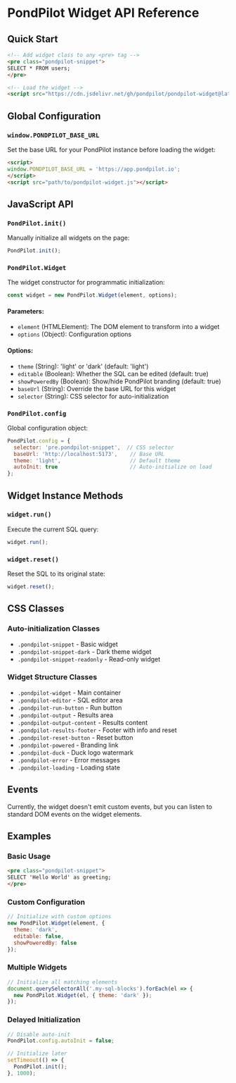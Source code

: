 # PondPilot Widget API Reference

## Quick Start

```html
<!-- Add widget class to any <pre> tag -->
<pre class="pondpilot-snippet">
SELECT * FROM users;
</pre>

<!-- Load the widget -->
<script src="https://cdn.jsdelivr.net/gh/pondpilot/pondpilot-widget@latest/dist/pondpilot-widget.min.js"></script>
```

## Global Configuration

### `window.PONDPILOT_BASE_URL`

Set the base URL for your PondPilot instance before loading the widget:

```html
<script>
window.PONDPILOT_BASE_URL = 'https://app.pondpilot.io';
</script>
<script src="path/to/pondpilot-widget.js"></script>
```

## JavaScript API

### `PondPilot.init()`

Manually initialize all widgets on the page:

```javascript
PondPilot.init();
```

### `PondPilot.Widget`

The widget constructor for programmatic initialization:

```javascript
const widget = new PondPilot.Widget(element, options);
```

#### Parameters:
- `element` (HTMLElement): The DOM element to transform into a widget
- `options` (Object): Configuration options

#### Options:
- `theme` (String): 'light' or 'dark' (default: 'light')
- `editable` (Boolean): Whether the SQL can be edited (default: true)
- `showPoweredBy` (Boolean): Show/hide PondPilot branding (default: true)
- `baseUrl` (String): Override the base URL for this widget
- `selector` (String): CSS selector for auto-initialization

### `PondPilot.config`

Global configuration object:

```javascript
PondPilot.config = {
  selector: 'pre.pondpilot-snippet',  // CSS selector
  baseUrl: 'http://localhost:5173',    // Base URL
  theme: 'light',                      // Default theme
  autoInit: true                       // Auto-initialize on load
};
```

## Widget Instance Methods

### `widget.run()`

Execute the current SQL query:

```javascript
widget.run();
```

### `widget.reset()`

Reset the SQL to its original state:

```javascript
widget.reset();
```

## CSS Classes

### Auto-initialization Classes

- `.pondpilot-snippet` - Basic widget
- `.pondpilot-snippet-dark` - Dark theme widget
- `.pondpilot-snippet-readonly` - Read-only widget

### Widget Structure Classes

- `.pondpilot-widget` - Main container
- `.pondpilot-editor` - SQL editor area
- `.pondpilot-run-button` - Run button
- `.pondpilot-output` - Results area
- `.pondpilot-output-content` - Results content
- `.pondpilot-results-footer` - Footer with info and reset
- `.pondpilot-reset-button` - Reset button
- `.pondpilot-powered` - Branding link
- `.pondpilot-duck` - Duck logo watermark
- `.pondpilot-error` - Error messages
- `.pondpilot-loading` - Loading state

## Events

Currently, the widget doesn't emit custom events, but you can listen to standard DOM events on the widget elements.

## Examples

### Basic Usage

```html
<pre class="pondpilot-snippet">
SELECT 'Hello World' as greeting;
</pre>
```

### Custom Configuration

```javascript
// Initialize with custom options
new PondPilot.Widget(element, {
  theme: 'dark',
  editable: false,
  showPoweredBy: false
});
```

### Multiple Widgets

```javascript
// Initialize all matching elements
document.querySelectorAll('.my-sql-blocks').forEach(el => {
  new PondPilot.Widget(el, { theme: 'dark' });
});
```

### Delayed Initialization

```javascript
// Disable auto-init
PondPilot.config.autoInit = false;

// Initialize later
setTimeout(() => {
  PondPilot.init();
}, 1000);
```
